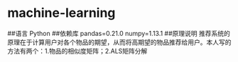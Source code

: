 # machine-learning

##语言
Python
##依赖库
pandas=0.21.0
numpy=1.13.1
##原理说明
推荐系统的原理在于计算用户对各个物品的期望，从而将高期望的物品推荐给用户。本人写的方法有两个：1.物品的相似度矩阵；2.ALS矩阵分解
